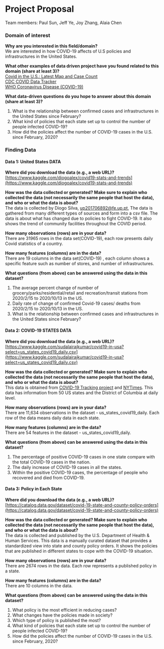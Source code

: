 # Project Proposal

Team members:
Paul Sun, Jeff Ye, Joy Zhang, Alaia Chen

### Domain of interest
**Why are you interested in this field/domain?**  
We are interested in how COVID-19 affects of U.S policies and infrastructures in the United States.

**What other examples of data driven project have you found related to this domain (share at least 3)?**  
[Covid in the U.S.: Latest Map and Case Count](https://www.nytimes.com/interactive/2020/us/coronavirus-us-cases.html)  
[CDC COVID Data Tracker](https://covid.cdc.gov/covid-data-tracker/#cases_casesinlast7days)  
[WHO Coronavirus Disease (COVID-19)](https://covid19.who.int/?gclid=CjwKCAjw_sn8BRBrEiwAnUGJDpn5H4K3_2eKWFi2g8J1Q263dgxMba5PWIvO4i59sCry-Du2o2APnhoC_HcQAvD_BwE)

**What data-driven questions do you hope to answer about this domain (share at least 3)?**
1. What is the relationship between confirmed cases and infrastructures in the United States since February?
2. What kind of policies that each state set up to control the number of people infected COVID-19?
3. How did the policies affect the number of COVID-19 cases in the U.S. since February, 2020?

### Finding Data
#### Data 1: United States DATA
**Where did you download the data (e.g., a web URL)?**
[https://www.kaggle.com/diogoalex/covid19-stats-and-trends](https://www.kaggle.com/diogoalex/covid19-stats-and-trends)

**How was the data collected or generated? Make sure to explain who collected the data (not necessarily the same people that host the data), and who or what the data is about?**  
The data is collected by Diogo Silva, up201706892@fe.up.pt, The data is gathered from many different types of sources and form into a csv file. The data is about what has changed due to policies to fight COVID-19. It also shows the trend of community facilities throughout the COVID period.

**How many observations (rows) are in your data?**  
There are 31965 rows in the data set(COVID-19), each row presents daily Covid statistics of a country.

**How many features (columns) are in the data?**  
There are 19 columns in the data set(COVID-19) , each column shows a specific feature such as number of stores, and number of infrastructures.

**What questions (from above) can be answered using the data in this dataset?**
1. The average percent change of number of grocery/parks/residential/retail and recreation/transit stations from 2020/2/15 to 2020/10/13 in the US.
2. Daily rate of change of confirmed Covid-19 cases/ deaths from 2020/2/15 to 2020/10/13 in the US.
3. What is the relationship between confirmed cases and infrastructures in the United States since February?

#### Data 2: COVID-19 STATES DATA
**Where did you download the data (e.g., a web URL)?**
[https://www.kaggle.com/sudalairajkumar/covid19-in-usa?select=us_states_covid19_daily.csv](https://www.kaggle.com/sudalairajkumar/covid19-in-usa?select=us_states_covid19_daily.csv)

**How was the data collected or generated? Make sure to explain who collected the data (not necessarily the same people that host the data), and who or what the data is about?**  
This data is obtained from [COVID-19 Tracking project](https://covidtracking.com/) and [NYTimes](https://github.com/nytimes/covid-19-data). This data has information from 50 US states and the District of Columbia at daily level.

**How many observations (rows) are in your data?**  
There are 11,634 observations in the dataset -  us_states_covid19_daily. Each row of the data means daily data  in each state.

**How many features (columns) are in the data?**  
There are 54 features in the dataset - us_states_covid19_daily.

**What questions (from above) can be answered using the data in this dataset?**  
1. The percentage of positive COVID-19 cases in one state compare with the total COVID-19  cases in the nation.
2. The daily increase of COVID-19 cases in all the states.
3. Within the positive COVID-19 cases, the percentage of people who recovered and died from COVID-19.

#### Data 3: Policy in Each State
**Where did you download the data (e.g., a web URL)?**
[https://catalog.data.gov/dataset/covid-19-state-and-county-policy-orders](https://catalog.data.gov/dataset/covid-19-state-and-county-policy-orders)

**How was the data collected or generated? Make sure to explain who collected the data (not necessarily the same people that host the data), and who or what the data is about?**  
The data is collected and published by the U.S. Department of Health & Human Services. This data is a manually curated dataset that provides a standardized view into state and county policy orders. It shows the policies that are published in different states to cope with the COVID-19 situation.

**How many observations (rows) are in your data?**  
There are 2674 rows in the data. Each row represents a published policy in a state.

**How many features (columns) are in the data?**  
There are 10 columns in the data.

**What questions (from above) can be answered using the data in this dataset?**

1. What policy is the most efficient in reducing cases?
2. What changes have the policies made in society?
3. Which type of policy is published the most?
4. What kind of policies that each state set up to control the number of people infected COVID-19?
5. How did the policies affect the number of COVID-19 cases in the U.S. since February, 2020?
